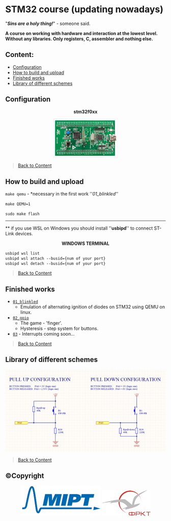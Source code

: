 # STM32 course (updating nowadays)
"***Sins are a holy thing!***" - someone said.

**A course on working with hardware and interaction at the lowest level. Without any libraries. Only registers, C, assembler and nothing else.**
## Content:
- [Configuration](#configuration)
- [How to build and upload](#how-to-build-and-upload)
- [Finished works](#finished-works)
- [Library of different schemes](#library-of-different-schemes)
## Configuration
<p align="center">
 	<b>stm32f0xx</b>    
 </p>

<p align="center">
	<img src="README/stm.jpg" 
		width="40%"		
		style="background-color: transparent;"
	/>
<p>

>[Back to Content](#content)

## How to build and upload
`make qemu` - *necessary in the first work ''_01_blinkled_''

`make QEMU=1`

`sudo make flash`

- - -

 ** if you use WSL on Windows you should install ''**usbipd**'' to connect ST-Link devices.
 
 <p align="center">
 	<b>WINDOWS TERMINAL</b>    
 </p>

```
usbipd wsl list
usbipd wsl attach --busid={num of your port}
usbipd wsl detach --busid={num of your port}
```

>[Back to Content](#content)

## Finished works

* [`01_blinkled`]() 
	* Emulation of alternating ignition of diodes on STM32 using QEMU on linux.
* [`02_gpio`]()
	* The game - 'finger'.
	* Hysteresis - step system for buttons.
* [`03`]() - Interrupts coming soon...

>[Back to Content](#content)

## Library of different schemes

![](README/button.png)

>[Back to Content](#content)

## ©Copyright
<p align="center">
	<img src="README/LogoMIPT/mipt1.png" 
		width="50%" 
		style="background-color: transparent;"
	/>
	<img src="README/LogoMIPT/greyFRKT.png" 
		width="30%"
		style="background-color: transparent;"
	/>
<p>
